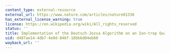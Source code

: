 ```yaml
---
content_type: external-resource
external_url: https://www.nature.com/articles/nature01336
has_external_license_warning: true
license: https://en.wikipedia.org/wiki/All_rights_reserved
status: ''
title: Implementation of the Deutsch-Jozsa Algorithm on an Ion-trop Quantum Computer
uid: d487ae14-4db7-4e9d-846f-18bb6d04eb60
wayback_url: ''
---
```

